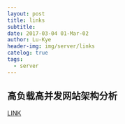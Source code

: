 ```yaml
---
layout: post
title: links
subtitle: 
date: 2017-03-04 01-Mar-02
author: Lu-Kye
header-img: img/server/links
catelog: true
tags: 
  - server
---
```

## 高负载高并发网站架构分析
[LINK](https://www.douban.com/group/topic/9775643/)
